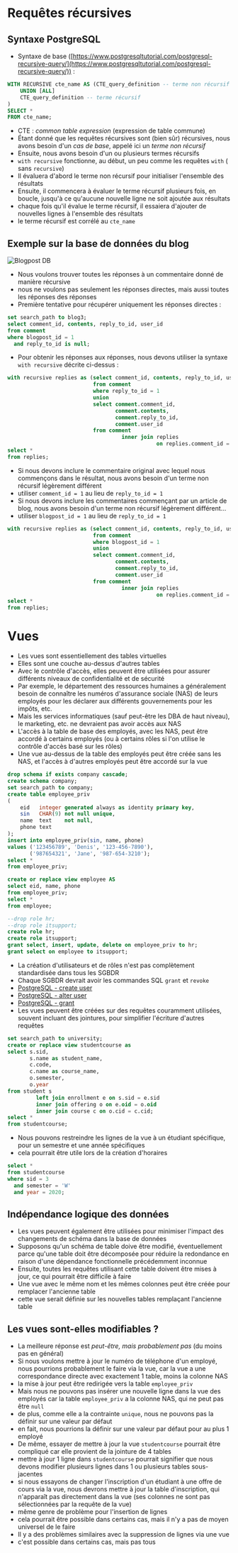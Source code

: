 # Requêtes récursives

## Syntaxe PostgreSQL

- Syntaxe de
  base ([https://www.postgresqltutorial.com/postgresql-recursive-query/](https://www.postgresqltutorial.com/postgresql-recursive-query/)) :

```sql
WITH RECURSIVE cte_name AS (CTE_query_definition -- terme non récursif
    UNION [ALL]
    CTE_query_definition -- terme récursif
)
SELECT *
FROM cte_name;
```

- CTE : *common table expression* (expression de table commune)
- Étant donné que les requêtes récursives sont (bien sûr) récursives, nous avons
  besoin d'un *cas de base*, appelé ici un *terme non récursif*
- Ensuite, nous avons besoin d'un ou plusieurs termes récursifs
- `with recursive` fonctionne, au début, un peu comme les requêtes `with` (
  sans `recursive`)
- Il évaluera d'abord le terme non récursif pour initialiser l'ensemble des
  résultats
- Ensuite, il commencera à évaluer le terme récursif plusieurs fois, en boucle,
  jusqu'à ce qu'aucune nouvelle ligne ne soit ajoutée aux résultats
- chaque fois qu'il évalue le terme récursif, il essaiera d'ajouter de nouvelles
  lignes à l'ensemble des résultats
- le terme récursif est corrélé au `cte_name`

## Exemple sur la base de données du blog

![Blogpost DB](../images/blogpost.png)

- Nous voulons trouver toutes les réponses à un commentaire donné de manière
  récursive
- nous ne voulons pas seulement les réponses directes, mais aussi toutes les
  réponses des réponses
- Première tentative pour récupérer uniquement les réponses directes :

```sql
set search_path to blog3;
select comment_id, contents, reply_to_id, user_id
from comment
where blogpost_id = 1
  and reply_to_id is null;
```

- Pour obtenir les réponses aux réponses, nous devons utiliser la
  syntaxe `with recursive` décrite ci-dessus :

```sql
with recursive replies as (select comment_id, contents, reply_to_id, user_id
                           from comment
                           where reply_to_id = 1
                           union
                           select comment.comment_id,
                                  comment.contents,
                                  comment.reply_to_id,
                                  comment.user_id
                           from comment
                                    inner join replies
                                               on replies.comment_id = comment.reply_to_id)
select *
from replies;
```

- Si nous devons inclure le commentaire original avec lequel nous commençons
  dans le résultat, nous avons besoin d'un terme non récursif légèrement
  différent
- utiliser `comment_id = 1` au lieu de `reply_to_id = 1`
- Si nous devons inclure les commentaires commençant par un article de blog,
  nous avons besoin d'un terme non récursif légèrement différent...
- utiliser `blogpost_id = 1` au lieu de `reply_to_id = 1`

```sql
with recursive replies as (select comment_id, contents, reply_to_id, user_id
                           from comment
                           where blogpost_id = 1
                           union
                           select comment.comment_id,
                                  comment.contents,
                                  comment.reply_to_id,
                                  comment.user_id
                           from comment
                                    inner join replies
                                               on replies.comment_id = comment.reply_to_id)
select *
from replies;
```

# Vues

- Les vues sont essentiellement des tables virtuelles
- Elles sont une couche au-dessus d'autres tables
- Avec le contrôle d'accès, elles peuvent être utilisées pour assurer différents
  niveaux de confidentialité et de sécurité
- Par exemple, le département des ressources humaines a généralement besoin de
  connaître les numéros d'assurance sociale (NAS) de leurs employés pour les
  déclarer aux différents gouvernements pour les impôts, etc.
- Mais les services informatiques (sauf peut-être les DBA de haut niveau), le
  marketing, etc. ne devraient pas avoir accès aux NAS
- L'accès à la table de base des employés, avec les NAS, peut être accordé à
  certains employés (ou à certains rôles si l'on utilise le contrôle d'accès
  basé sur les rôles)
- Une vue au-dessus de la table des employés peut être créée sans les NAS, et
  l'accès à d'autres employés peut être accordé sur la vue

```sql
drop schema if exists company cascade;
create schema company;
set search_path to company;
create table employee_priv
(
    eid   integer generated always as identity primary key,
    sin   CHAR(9) not null unique,
    name  text    not null,
    phone text
);
insert into employee_priv(sin, name, phone)
values ('123456789', 'Denis', '123-456-7890'),
       ('987654321', 'Jane', '987-654-3210');
select *
from employee_priv;
```

```sql
create or replace view employee AS
select eid, name, phone
from employee_priv;
select *
from employee;
```

```sql
--drop role hr;
--drop role itsupport;
create role hr;
create role itsupport;
grant select, insert, update, delete on employee_priv to hr;
grant select on employee to itsupport;
```

- La création d'utilisateurs et de rôles n'est pas complètement standardisée
  dans tous les SGBDR
- Chaque SGBDR devrait avoir les commandes SQL `grant` et `revoke`
- [PostgreSQL - create user](https://www.postgresql.org/docs/current/sql-createuser.html)
- [PostgreSQL - alter user](https://www.postgresql.org/docs/current/sql-alteruser.html)
- [PostgreSQL - grant](https://www.postgresql.org/docs/current/sql-grant.html)
- Les vues peuvent être créées sur des requêtes couramment utilisées, souvent
  incluant des jointures, pour simplifier l'écriture d'autres requêtes

```sql
set search_path to university;
create or replace view studentcourse as
select s.sid,
       s.name as student_name,
       c.code,
       c.name as course_name,
       o.semester,
       o.year
from student s
         left join enrollment e on s.sid = e.sid
         inner join offering o on e.oid = o.oid
         inner join course c on o.cid = c.cid;
select *
from studentcourse;
```

- Nous pouvons restreindre les lignes de la vue à un étudiant spécifique, pour
  un semestre et une année spécifiques
- cela pourrait être utile lors de la création d'horaires

```sql
select *
from studentcourse
where sid = 3
  and semester = 'W'
  and year = 2020;
```

## Indépendance logique des données

- Les vues peuvent également être utilisées pour minimiser l'impact des
  changements de schéma dans la base de données
- Supposons qu'un schéma de table doive être modifié, éventuellement parce
  qu'une table doit être décomposée pour réduire la redondance en raison d'une
  dépendance fonctionnelle précédemment inconnue
- Ensuite, toutes les requêtes utilisant cette table doivent être mises à jour,
  ce qui pourrait être difficile à faire
- Une vue avec le même nom et les mêmes colonnes peut être créée pour remplacer
  l'ancienne table
- cette vue serait définie sur les nouvelles tables remplaçant l'ancienne table

## Les vues sont-elles modifiables ?

- La meilleure réponse est *peut-être, mais probablement pas* (du moins pas en
  général)
- Si nous voulons mettre à jour le numéro de téléphone d'un employé, nous
  pourrions probablement le faire via la vue, car la vue a une correspondance
  directe avec exactement 1 table, moins la colonne NAS
- la mise à jour peut être redirigée vers la table `employee_priv`
- Mais nous ne pouvons pas insérer une nouvelle ligne dans la vue des employés
  car la table `employee_priv` a la colonne NAS, qui ne peut pas être `null`
- de plus, comme elle a la contrainte `unique`, nous ne pouvons pas la définir
  sur une valeur par défaut
- en fait, nous pourrions la définir sur une valeur par défaut pour au plus 1
  employé
- De même, essayer de mettre à jour la vue `studentcourse` pourrait être
  compliqué car elle provient de la jointure de 4 tables
- mettre à jour 1 ligne dans `studentcourse` pourrait signifier que nous devons
  modifier plusieurs lignes dans 1 ou plusieurs tables sous-jacentes
- si nous essayons de changer l'inscription d'un étudiant à une offre de cours
  via la vue, nous devrons mettre à jour la table d'inscription, qui n'apparaît
  pas directement dans la vue (ses colonnes ne sont pas sélectionnées par la
  requête de la vue)
- même genre de problème pour l'insertion de lignes
- cela pourrait être possible dans certains cas, mais il n'y a pas de moyen
  universel de le faire
- Il y a des problèmes similaires avec la suppression de lignes via une vue
- c'est possible dans certains cas, mais pas tous

